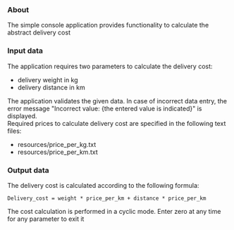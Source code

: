 ### About
The simple console application provides functionality to calculate the abstract delivery cost
### Input data
The application requires two parameters to calculate the delivery cost: 
* delivery weight in kg
* delivery distance in km 

The application validates the given data. In case of incorrect data entry, the error message
"Incorrect value: {the entered value is indicated}" is displayed.  
Required prices to calculate delivery cost are specified in the following text files:
* resources/price_per_kg.txt
* resources/price_per_km.txt
### Output data
The delivery cost is calculated according to the following formula:
```
Delivery_cost = weight * price_per_km + distance * price_per_km 
```
The cost calculation is performed in a cyclic mode. Enter zero at any time for any parameter to exit it